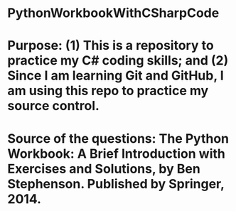 # PythonWorkbookWithCSharpCode
# Purpose: (1) This is a repository to practice my C# coding skills; and (2) Since I am learning Git and GitHub, I am using this repo to practice my source control.
# Source of the questions: The Python Workbook: A Brief Introduction with Exercises and Solutions, by Ben Stephenson. Published by Springer, 2014.
